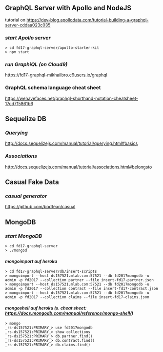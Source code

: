 ## GraphQL Server with Apollo and NodeJS 
tutorial on https://dev-blog.apollodata.com/tutorial-building-a-graphql-server-cddaa023c035

### _start Apollo server_
```
> cd fd17-graphql-server/apollo-starter-kit
> npm start
```

### _run GraphiQL (on Cloud9)_
https://fd17-graphql-mikhailbro.c9users.io/graphql


### GraphQL schema language cheat sheet
https://wehavefaces.net/graphql-shorthand-notation-cheatsheet-17cd715861b6


## Sequelize DB
### _Querying_
http://docs.sequelizejs.com/manual/tutorial/querying.html#basics

### _Associations_
http://docs.sequelizejs.com/manual/tutorial/associations.html#belongsto

## Casual Fake Data
### _casual generator_
https://github.com/boo1ean/casual



## MongoDB
### _start MongoDB_
```
> cd fd17-graphql-server
> ./mongod
```


#### _mongoimport auf heroku_
```
> cd fd17-graphql-server/db/insert-scripts
> mongoimport --host ds157521.mlab.com:57521 --db fd2017mongodb -u admin -p fd2017 --collection partner --file insert-fd17-partner.json
> mongoimport --host ds157521.mlab.com:57521 --db fd2017mongodb -u admin -p fd2017 --collection contract --file insert-fd17-contract.json 
> mongoimport --host ds157521.mlab.com:57521 --db fd2017mongodb -u admin -p fd2017 --collection claims --file insert-fd17-claims.json 
```


#### _mongoshell auf heroku (s. cheat sheet: https://docs.mongodb.com/manual/reference/mongo-shell/)_
```
> mongo
_rs-ds157521:PRIMARY_> use fd2017mongodb
_rs-ds157521:PRIMARY_> show collections
_rs-ds157521:PRIMARY_> db.partner.find()
_rs-ds157521:PRIMARY_> db.contract.find()
_rs-ds157521:PRIMARY_> db.claims.find()
```